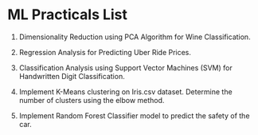 # ML Practicals List

1. Dimensionality Reduction using PCA Algorithm for Wine Classification.

2. Regression Analysis for Predicting Uber Ride Prices.

3. Classification Analysis using Support Vector Machines (SVM) for Handwritten Digit Classification.

4. Implement K-Means clustering on Iris.csv dataset. Determine the number of clusters using the elbow method.

5. Implement Random Forest Classifier model to predict the safety of the car.
